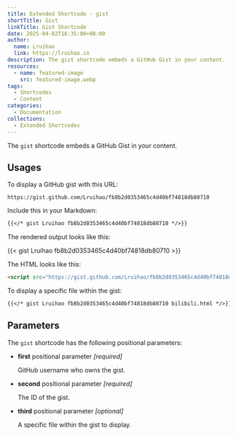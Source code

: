 ```yaml
---
title: Extended Shortcode - gist
shortTitle: Gist
linkTitle: Gist Shortcode
date: 2025-04-02T16:35:00+08:00
author:
  name: Lruihao
  link: https://lruihao.cn
description: The gist shortcode embeds a GitHub Gist in your content.
resources:
  - name: featured-image
    src: featured-image.webp
tags:
  - Shortcodes
  - Content
categories:
  - Documentation
collections:
  - Extended Shortcodes
---
```


The `gist` shortcode embeds a GitHub Gist in your content.

<!--more-->

## Usages

To display a GitHub gist with this URL:

```plain
https://gist.github.com/Lruihao/fb8b2d0353465c4d40bf74818db80710
```

Include this in your Markdown:

```markdown
{{</* gist Lruihao fb8b2d0353465c4d40bf74818db80710 */>}}
```

The rendered output looks like this:

{{< gist Lruihao fb8b2d0353465c4d40bf74818db80710 >}}

The HTML looks like this:

```html
<script src="https://gist.github.com/Lruihao/fb8b2d0353465c4d40bf74818db80710.js"></script>
```

To display a specific file within the gist:

```markdown
{{</* gist Lruihao fb8b2d0353465c4d40bf74818db80710 bilibili.html */>}}
```

## Parameters

The `gist` shortcode has the following positional parameters:

- **first** positional parameter _[required]_

    GitHub username who owns the gist.

- **second** positional parameter _[required]_

    The ID of the gist.

- **third** positional parameter _[optional]_

    A specific file within the gist to display.
